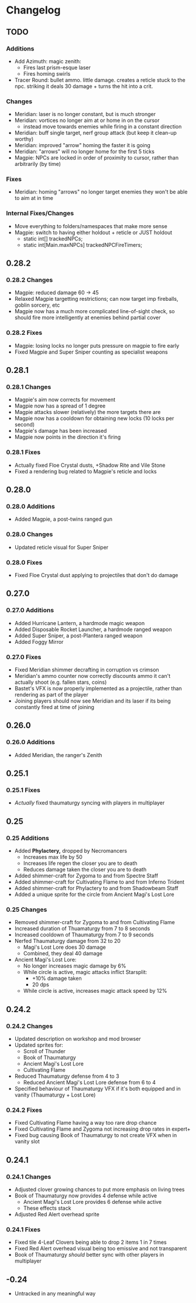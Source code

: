 # Changelog

## TODO

### Additions

- Add Azimuth: magic zenith:
  - Fires last prism-esque laser
  - Fires homing swirls
- Tracer Round: bullet ammo. little damage. creates a reticle stuck to the npc. striking it deals 30 damage + turns the hit into a crit.

### Changes

- Meridian: laser is no longer constant, but is much stronger
- Meridian: vortices no longer aim at or home in on the cursor
  - instead move towards enemies while firing in a constant direction
- Meridian: buff single target, nerf group attack (but keep it clean-up worthy)
- Meridian: improved "arrow" homing the faster it is going
- Meridian: "arrows" will no longer home for the first 5 ticks
- Magpie: NPCs are locked in order of proximity to cursor, rather than arbitrarily (by time)

### Fixes

- Meridian: homing "arrows" no longer target enemies they won't be able to aim at in time

### Internal Fixes/Changes

- Move everything to folders/namespaces that make more sense
- Magpie: switch to having either holdout + reticle or JUST holdout
  - static int[] trackedNPCs;
  - static int[Main.maxNPCs] trackedNPCFireTimers;

## 0.28.2

### 0.28.2 Changes

- Magpie: reduced damage 60 -> 45
- Relaxed Magpie targetting restrictions; can now target imp fireballs, goblin sorcery, etc
- Magpie now has a much more complicated line-of-sight check, so should fire more intelligently at enemies behind partial cover

### 0.28.2 Fixes

- Magpie: losing locks no longer puts pressure on magpie to fire early
- Fixed Magpie and Super Sniper counting as specialist weapons

## 0.28.1

### 0.28.1 Changes

- Magpie's aim now corrects for movement
- Magpie now has a spread of 1 degree
- Magpie attacks slower (relatively) the more targets there are
- Magpie now has a cooldown for obtaining new locks (10 locks per second)
- Magpie's damage has been increased
- Magpie now points in the direction it's firing

### 0.28.1 Fixes

- Actually fixed Floe Crystal dusts, +Shadow Rite and Vile Stone
- Fixed a rendering bug related to Magpie's reticle and locks

## 0.28.0

### 0.28.0 Additions

- Added Magpie, a post-twins ranged gun

### 0.28.0 Changes

- Updated reticle visual for Super Sniper

### 0.28.0 Fixes

- Fixed Floe Crystal dust applying to projectiles that don't do damage

## 0.27.0

### 0.27.0 Additions

- Added Hurricane Lantern, a hardmode magic weapon
- Added Disposable Rocket Launcher, a hardmode ranged weapon
- Added Super Sniper, a post-Plantera ranged weapon
- Added Foggy Mirror

### 0.27.0 Fixes

- Fixed Meridian shimmer decrafting in corruption vs crimson
- Meridian's ammo counter now correctly discounts ammo it can't actually shoot (e.g. fallen stars, coins)
- Bastet's VFX is now properly implemented as a projectile, rather than rendering as part of the player
- Joining players should now see Meridian and its laser if its being constantly fired at time of joining

## 0.26.0

### 0.26.0 Additions

- Added Meridian, the ranger's Zenith

## 0.25.1

### 0.25.1 Fixes

- *Actually* fixed thaumaturgy syncing with players in multiplayer

## 0.25

### 0.25 Additions

- Added **Phylactery,** dropped by Necromancers
  - Increases max life by 50
  - Increases life regen the closer you are to death
  - Reduces damage taken the closer you are to death
- Added shimmer-craft for Zygoma to and from Spectre Staff
- Added shimmer-craft for Cultivating Flame to and from Inferno Trident
- Added shimmer-craft for Phylactery to and from Shadowbeam Staff
- Added a unique sprite for the circle from Ancient Magi's Lost Lore

### 0.25 Changes

- Removed shimmer-craft for Zygoma to and from Cultivating Flame
- Increased duration of Thuamaturgy from 7 to 8 seconds
- Increased cooldown of Thaumaturgy from 7 to 9 seconds
- Nerfed Thaumaturgy damage from 32 to 20
  - Magi's Lost Lore does 30 damage
  - Combined, they deal 40 damage
- Ancient Magi's Lost Lore:
  - No longer increases magic damage by 6%
  - While circle is active, magic attacks inflict Starsplit:
    - +10% damage taken
    - 20 dps
  - While circle is active, increases magic attack speed by 12%

## 0.24.2

### 0.24.2 Changes

- Updated description on workshop and mod browser
- Updated sprites for:
  - Scroll of Thunder
  - Book of Thaumaturgy
  - Ancient Magi's Lost Lore
  - Cultivating Flame
- Reduced Thaumaturgy defense from 4 to 3
  - Reduced Ancient Magi's Lost Lore defense from 6 to 4
- Specified behaviour of Thaumaturgy VFX if it's both equipped and in vanity (Thaumaturgy + Lost Lore)

### 0.24.2 Fixes

- Fixed Cultivating Flame having a way too rare drop chance
- Fixed Cultivating Flame and Zygoma not increasing drop rates in expert+
- Fixed bug causing Book of Thaumaturgy to not create VFX when in vanity slot

## 0.24.1

### 0.24.1 Changes

- Adjusted clover growing chances to put more emphasis on living trees
- Book of Thaumaturgy now provides 4 defense while active
  - Ancient Magi's Lost Lore provides 6 defense while active
  - These effects stack
- Adjusted Red Alert overhead sprite

### 0.24.1 Fixes

- Fixed tile 4-Leaf Clovers being able to drop 2 items 1 in 7 times
- Fixed Red Alert overhead visual being too emissive and not transparent
- Book of Thaumaturgy *should* better sync with other players in multiplayer

## -0.24

- Untracked in any meaningful way
